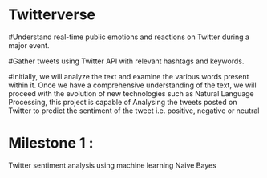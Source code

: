 # Twitterverse

#Understand real-time public emotions and reactions on Twitter during a major event.

#Gather tweets using Twitter API with relevant hashtags and keywords.

#Initially, we will analyze the text and examine the various words present within it. Once we have a comprehensive understanding of the text, we will proceed with the evolution of new technologies such as Natural Language Processing, this project is capable of Analysing the tweets posted on Twitter to predict the sentiment of the tweet i.e. positive, negative or neutral


# Milestone 1 : 
Twitter sentiment analysis using machine learning Naive Bayes 
